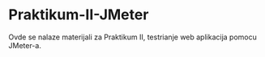 # Praktikum-II-JMeter
Ovde se nalaze materijali za Praktikum II, testrianje web aplikacija pomocu JMeter-a.
